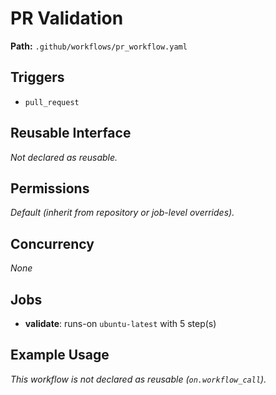 # PR Validation

**Path:** `.github/workflows/pr_workflow.yaml`

## Triggers
- `pull_request`

## Reusable Interface
_Not declared as reusable._

## Permissions
_Default (inherit from repository or job-level overrides)._

## Concurrency
_None_

## Jobs
- **validate**: runs-on `ubuntu-latest` with 5 step(s)

## Example Usage
_This workflow is not declared as reusable (`on.workflow_call`)._
